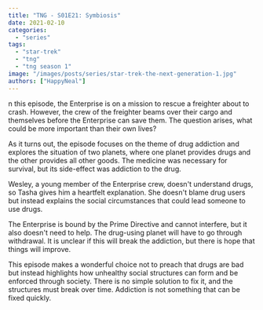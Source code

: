 ```yaml
---
title: "TNG - S01E21: Symbiosis"
date: 2021-02-10
categories:
  - "series"
tags:
  - "star-trek"
  - "tng"
  - "tng season 1"
image: "/images/posts/series/star-trek-the-next-generation-1.jpg"
authors: ["HappyNeal"]
---
```


n this episode, the Enterprise is on a mission to rescue a freighter about to crash. However, the crew of the freighter beams over their cargo and themselves before the Enterprise can save them. The question arises, what could be more important than their own lives?

As it turns out, the episode focuses on the theme of drug addiction and explores the situation of two planets, where one planet provides drugs and the other provides all other goods. The medicine was necessary for survival, but its side-effect was addiction to the drug.

Wesley, a young member of the Enterprise crew, doesn't understand drugs, so Tasha gives him a heartfelt explanation. She doesn't blame drug users but instead explains the social circumstances that could lead someone to use drugs.

The Enterprise is bound by the Prime Directive and cannot interfere, but it also doesn't need to help. The drug-using planet will have to go through withdrawal. It is unclear if this will break the addiction, but there is hope that things will improve.

This episode makes a wonderful choice not to preach that drugs are bad but instead highlights how unhealthy social structures can form and be enforced through society. There is no simple solution to fix it, and the structures must break over time. Addiction is not something that can be fixed quickly.
